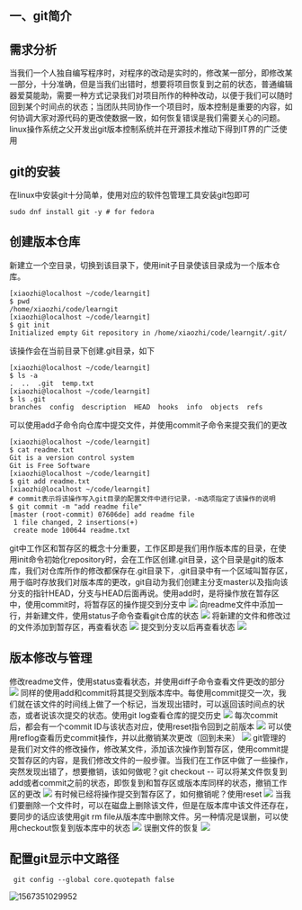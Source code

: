 ## 一、git简介

## 需求分析

当我们一个人独自编写程序时，对程序的改动是实时的，修改某一部分，即修改某一部分，十分准确，但是当我们出错时，想要将项目恢复到之前的状态，普通编辑器爱莫能助，需要一种方式记录我们对项目所作的种种改动，以便于我们可以随时回到某个时间点的状态；当团队共同协作一个项目时，版本控制是重要的内容，如何协调大家对源代码的更改使数据一致，如何恢复错误是我们需要关心的问题。linux操作系统之父开发出git版本控制系统并在开源技术推动下得到IT界的广泛使用

## git的安装

在linux中安装git十分简单，使用对应的软件包管理工具安装git包即可

```
sudo dnf install git -y # for fedora
```
## 创建版本仓库

新建立一个空目录，切换到该目录下，使用init子目录使该目录成为一个版本仓库。

```
[xiaozhi@localhost ~/code/learngit]
$ pwd
/home/xiaozhi/code/learngit
[xiaozhi@localhost ~/code/learngit]
$ git init
Initialized empty Git repository in /home/xiaozhi/code/learngit/.git/
```
该操作会在当前目录下创建.git目录，如下
```
[xiaozhi@localhost ~/code/learngit]
$ ls -a
.  ..  .git  temp.txt
[xiaozhi@localhost ~/code/learngit]
$ ls .git
branches  config  description  HEAD  hooks  info  objects  refs
```
可以使用add子命令向仓库中提交文件，并使用commit子命令来提交我们的更改
```
[xiaozhi@localhost ~/code/learngit]
$ cat readme.txt 
Git is a version control system
Git is Free Software
[xiaozhi@localhost ~/code/learngit]
$ git add readme.txt 
[xiaozhi@localhost ~/code/learngit]
# commit表示将该操作写入git目录的配置文件中进行记录，-m选项指定了该操作的说明
$ git commit -m "add readme file"
[master (root-commit) 07606de] add readme file
 1 file changed, 2 insertions(+)
 create mode 100644 readme.txt
```
git中工作区和暂存区的概念十分重要，工作区即是我们用作版本库的目录，在使用init命令初始化repository时，会在工作区创建.git目录，这个目录是git的版本库，我们对仓库所作的修改都保存在.git目录下，.git目录中有一个区域叫暂存区，用于临时存放我们对版本库的更改，git自动为我们创建主分支master以及指向该分支的指针HEAD，分支与HEAD后面再说。使用add时，是将操作放在暂存区中，使用commit时，将暂存区的操作提交到分支中
![](https://upload-images.jianshu.io/upload_images/10339396-985162ea6fa8eefe.png?imageMogr2/auto-orient/strip%7CimageView2/2/w/1240)
向readme文件中添加一行，并新建文件，使用status子命令查看git仓库的状态
![](https://upload-images.jianshu.io/upload_images/10339396-4d3be3e6957ad020.png?imageMogr2/auto-orient/strip%7CimageView2/2/w/1240)
将新建的文件和修改过的文件添加到暂存区，再查看状态
![](https://upload-images.jianshu.io/upload_images/10339396-a33e0342587027c2.png?imageMogr2/auto-orient/strip%7CimageView2/2/w/1240)
提交到分支以后再查看状态
![](https://upload-images.jianshu.io/upload_images/10339396-138db178aaa85fc5.png?imageMogr2/auto-orient/strip%7CimageView2/2/w/1240)

## 版本修改与管理

修改readme文件，使用status查看状态，并使用diff子命令查看文件更改的部分
![](https://upload-images.jianshu.io/upload_images/10339396-5180c46864155570.png?imageMogr2/auto-orient/strip%7CimageView2/2/w/1240)
同样的使用add和commit将其提交到版本库中。每使用commit提交一次，我们就在该文件的时间线上做了一个标记，当发现出错时，可以返回该时间点的状态，或者说该次提交的状态。使用git log查看仓库的提交历史
![](https://upload-images.jianshu.io/upload_images/10339396-56162457232539bb.png?imageMogr2/auto-orient/strip%7CimageView2/2/w/1240)
每次commit后，都会有一个commit ID与该状态对应，使用reset指令回到之前版本
![](https://upload-images.jianshu.io/upload_images/10339396-ce72d17aef1375e4.png?imageMogr2/auto-orient/strip%7CimageView2/2/w/1240)
可以使用reflog查看历史commit操作，并以此撤销某次更改（回到未来）
![](https://upload-images.jianshu.io/upload_images/10339396-305774258f7bd1d4.png?imageMogr2/auto-orient/strip%7CimageView2/2/w/1240)
git管理的是我们对文件的修改操作，修改某文件，添加该次操作到暂存区，使用commit提交暂存区的内容，是我们修改文件的一般步骤。当我们在工作区中做了一些操作，突然发现出错了，想要撤销，该如何做呢？git checkout -- <file>可以将某文件恢复到add或者commit之前的状态，即恢复到和暂存区或版本库同样的状态，撤销工作区的更改
![](https://upload-images.jianshu.io/upload_images/10339396-dcbf7a671d92bd4d.png?imageMogr2/auto-orient/strip%7CimageView2/2/w/1240)
有时候已经将操作提交到暂存区了，如何撤销呢？使用reset
![](https://upload-images.jianshu.io/upload_images/10339396-5204b43d254567bc.png?imageMogr2/auto-orient/strip%7CimageView2/2/w/1240)
当我们要删除一个文件时，可以在磁盘上删除该文件，但是在版本库中该文件还存在，要同步的话应该使用git rm file从版本库中删除文件。另一种情况是误删，可以使用checkout恢复到版本库中的状态
![](https://upload-images.jianshu.io/upload_images/10339396-a971300dcdcaa873.png?imageMogr2/auto-orient/strip%7CimageView2/2/w/1240)
误删文件的恢复
![](https://upload-images.jianshu.io/upload_images/10339396-79aa0c754ebf66a3.png?imageMogr2/auto-orient/strip%7CimageView2/2/w/1240)



## 配置git显示中文路径

```
 git config --global core.quotepath false
```

![1567351029952](/home/xiaozhi/Documents/notes/git/assets/1567351029952.png)



